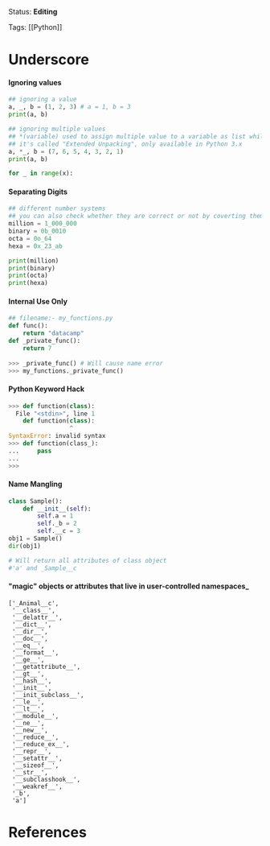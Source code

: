 Status: **Editing**

Tags: [[Python]]

# Underscore

#### Ignoring values
```Python
## ignoring a value
a, _, b = (1, 2, 3) # a = 1, b = 3
print(a, b)

## ignoring multiple values
## *(variable) used to assign multiple value to a variable as list while unpacking
## it's called "Extended Unpacking", only available in Python 3.x
a, *_, b = (7, 6, 5, 4, 3, 2, 1)
print(a, b)

for _ in range(x):
```

#### Separating Digits

```Python
## different number systems
## you can also check whether they are correct or not by coverting them into integer using "int" method
million = 1_000_000
binary = 0b_0010
octa = 0o_64
hexa = 0x_23_ab

print(million)
print(binary)
print(octa)
print(hexa)

```

#### Internal Use Only
```Python
## filename:- my_functions.py
def func():
    return "datacamp"
def _private_func():
    return 7
    
>>> _private_func() # Will cause name error
>>> my_functions._private_func()
```

#### Python Keyword Hack
```Python
>>> def function(class):
  File "<stdin>", line 1
    def function(class):
                 ^
SyntaxError: invalid syntax
>>> def function(class_):
...     pass
...
>>>

```

#### Name Mangling

``` Python
class Sample():
    def __init__(self):
        self.a = 1
        self._b = 2
        self.__c = 3
obj1 = Sample()
dir(obj1)

# Will return all attributes of class object
#'a' and _Sample__c
```

#### "magic" objects or attributes that live in user-controlled namespaces_

```
['_Animal__c',
 '__class__',
 '__delattr__',
 '__dict__',
 '__dir__',
 '__doc__',
 '__eq__',
 '__format__',
 '__ge__',
 '__getattribute__',
 '__gt__',
 '__hash__',
 '__init__',
 '__init_subclass__',
 '__le__',
 '__lt__',
 '__module__',
 '__ne__',
 '__new__',
 '__reduce__',
 '__reduce_ex__',
 '__repr__',
 '__setattr__',
 '__sizeof__',
 '__str__',
 '__subclasshook__',
 '__weakref__',
 '_b',
 'a']

```
# References